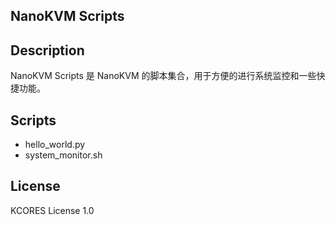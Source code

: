 NanoKVM Scripts
---------------

## Description

NanoKVM Scripts 是 NanoKVM 的脚本集合，用于方便的进行系统监控和一些快捷功能。


## Scripts

- hello_world.py
- system_monitor.sh


## License

KCORES License 1.0
